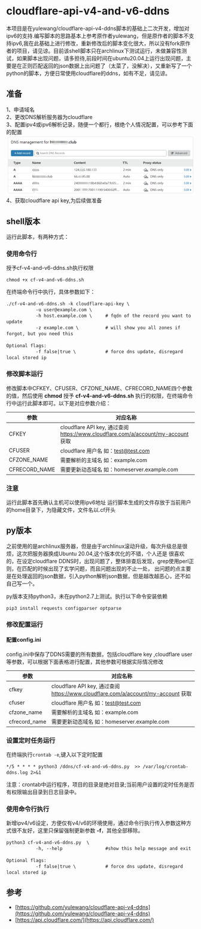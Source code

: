 # cloudflare-api-v4-and-v6-ddns

本项目是在yulewang/cloudflare-api-v4-ddns脚本的基础上二次开发，增加对ipv6的支持.编写脚本的思路基本上参考原作者yulewang，但是原作者的脚本不支持ipv6,我在此基础上进行修改，重新修改后的脚本变化很大，所以没有fork原作者的项目，请见谅。目前该shell脚本只在archlinux下测试运行，未做兼容性测试，如果脚本出现问题，请多担待,前段时间在ubuntu20.04上运行出现问题，主要是在正则匹配返回的json数据上出问题了（太菜了，没解决），又重新写了一个python的脚本，方便日常使用cloudflare的ddns，如有不足，请见谅。

## 准备
1、申请域名     
2、更改DNS解析服务器为cloudflare       
3、配置ipv4或ipv6解析记录，随便一个都行，根绝个人情况配置，可以参考下面的配置          
![cloudflare ddns](https://github.com/hksanduo/cloudflare-api-v4-and-v6-ddns/blob/master/ddns.png)        
4、获取cloudflare api key,为后续做准备      

## shell版本
运行此脚本，有两种方式：
### 使用命令行
授予cf-v4-and-v6-ddns.sh执行权限    
```
chmod +x cf-v4-and-v6-ddns.sh
```
在终端命令行中执行，具体参数如下：
```
./cf-v4-and-v6-ddns.sh -k cloudflare-api-key \
           -u user@example.com \
           -h host.example.com \     # fqdn of the record you want to update
           -z example.com \          # will show you all zones if forgot, but you need this

Optional flags:
           -f false|true \           # force dns update, disregard local stored ip
```

### 修改脚本运行
修改脚本中CFKEY、CFUSER、CFZONE_NAME、CFRECORD_NAME四个参数的值，然后使用 **chmod** 授予 **cf-v4-and-v6-ddns.sh** 执行的权限，在终端命令行中运行此脚本即可。以下是对应参数介绍：         

| 参数          | 对应名称                                                                          |
| ------------- | --------------------------------------------------------------------------------- |
| CFKEY         | cloudflare API key, 通过查阅 https://www.cloudflare.com/a/account/my-account 获取 |
| CFUSER        | cloudflare 用户名 如：test@test.com                                               |
| CFZONE_NAME   | 需要解析的主域名 如：example.com                                                  |
| CFRECORD_NAME | 需要更新动态域名 如：homeserver.example.com                                       |

### 注意
运行此脚本首先确认主机可以使用ipv6地址
运行脚本生成的文件存放于当前用户的home目录下，为隐藏文件，文件名以.cf开头

## py版本
之前使用的是archlinux服务器，但是由于archlinux滚动升级，每次升级总是很烦，这次把服务器换成Ubuntu 20.04,这个版本优化的不错，个人还是
很喜欢的，在设定cloudflare DDNS时，出现问题了，整体排查后发现，grep使用perl正则，在匹配的时候出现了玄学问题，而且问题出现的不止一处，
出问题的点主要是在处理返回的json数据，引入python解析json数据，但是越改越恶心，还不如自己写一个。

py版本支持python3，未在python2.7上测试。执行以下命令安装依赖
```
pip3 install requests configparser optparse
```
### 修改配置运行
#### 配置config.ini
config.ini中保存了DDNS需要的所有数据，包括cloudflare key ,cloudflare user等参数，可以根据下面表格进行配置，其他参数可根据实际情况修改

| 参数          | 对应名称                                                                          |
| ------------- | --------------------------------------------------------------------------------- |
| cfkey         | cloudflare API key, 通过查阅 https://www.cloudflare.com/a/account/my-account 获取 |
| cfuser        | cloudflare 用户名 如：test@test.com                                               |
| cfzone_name   | 需要解析的主域名 如：example.com                                                  |
| cfrecord_name | 需要更新动态域名 如：homeserver.example.com                                       |

### 设置定时任务运行
在终端执行`crontab -e`,键入以下定时配置
```
*/5 * * * * python3 /ddns/cf-v4-and-v6-ddns.py  >> /var/log/crontab-ddns.log 2>&1
```
注意：crontab中运行程序，项目的目录是绝对目录;当前用户设置的定时任务是否有权限输出目录到日志目录中。

### 使用命令行执行
新增ipv4/v6设定，方便仅有v4/v6的环境使用，通过命令行执行传入参数这种方式很不友好，这里只保留强制更新参数 **-f**，其他全部移除。
```
python3 cf-v4-and-v6-ddns.py  \
           -h, --help                #show this help message and exit

Optional flags:
           -f false|true \           # force dns update, disregard local stored ip
```

## 参考
- [https://github.com/yulewang/cloudflare-api-v4-ddns](https://github.com/yulewang/cloudflare-api-v4-ddns)
- [https://api.cloudflare.com/](https://api.cloudflare.com/)
